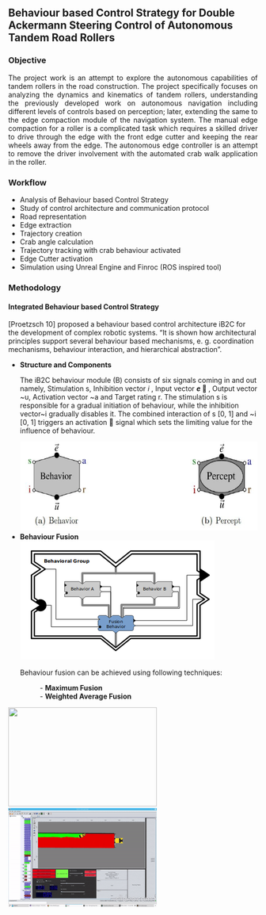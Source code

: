 ## Behaviour based Control Strategy for Double Ackermann Steering Control of Autonomous Tandem Road Rollers



### Objective

<p align="justify">
The project work is an attempt to explore the autonomous capabilities of tandem rollers in the road construction. The project specifically focuses on analyzing the dynamics and
kinematics of tandem rollers, understanding the previously developed work on autonomous navigation including different levels of controls based on perception; later, extending
the same to the edge compaction module of the navigation system. The manual edge compaction for a roller is a complicated task which requires a skilled driver to drive through the edge with the front edge cutter and keeping the rear wheels away from the edge. The autonomous edge controller is an attempt to remove the driver involvement with the automated crab walk application in the roller.  </p>

### Workflow

<ul>
<li> Analysis of Behaviour based Control Strategy </li>
<li> Study of control architecture and communication protocol </li>
<li> Road representation </li>
<li> Edge extraction </li>
<li> Trajectory creation </li>
<li> Crab angle calculation </li>
<li> Trajectory tracking with crab behaviour activated </li>
<li> Edge Cutter activation </li>
<li> Simulation using Unreal Engine and Finroc (ROS inspired tool) </li>
</ul>

### Methodology

#### Integrated Behaviour based Control Strategy 

[Proetzsch 10] proposed a behaviour based control architecture iB2C for the development of complex robotic systems. “It is shown how architectural principles support several behaviour based mechanisms, e. g. coordination mechanisms, behaviour interaction, and hierarchical abstraction”.

<ul>
  <li> <b> Structure and Components </b> </li>
  
  The iB2C behaviour module (B) consists of six signals coming in and out namely, Stimulation s, Inhibition vector <i>i </i>, Input vector <b> <i>e</i> &#8407; </b>, Output vector ~u, Activation vector ~a and Target rating r. The stimulation s is responsible for a gradual initiation of behaviour, while the inhibition vector~i gradually disables it. The combined interaction of s [0, 1] and ~i [0, 1] triggers an activation  signal which sets the limiting value for the influence of behaviour.
  
  <img src="https://github.com/ayadav10491/Portfolio/blob/master/images/ib2c_structure_.JPG?raw=true" width="500" height="180"> 
  
<li> <b> Behaviour Fusion </b> </li>
  <img src="https://github.com/ayadav10491/Portfolio/blob/master/images/fusion.png?raw=true"> 
  
  Behaviour fusion can be achieved using following techniques: 
  <dl>
       <dd>- <b> Maximum Fusion </b> </dd>
       <dd>- <b> Weighted Average Fusion </b> </dd>
  </dl>
</ul>

<img src="https://github.com/ayadav10491/Portfolio/blob/master/images/robot_unreal.gif?raw=true" width="300" height="200"> <img src="https://github.com/ayadav10491/Portfolio/blob/master/images/robot_finroc.gif?raw=true"  width="300" height="200"/>
